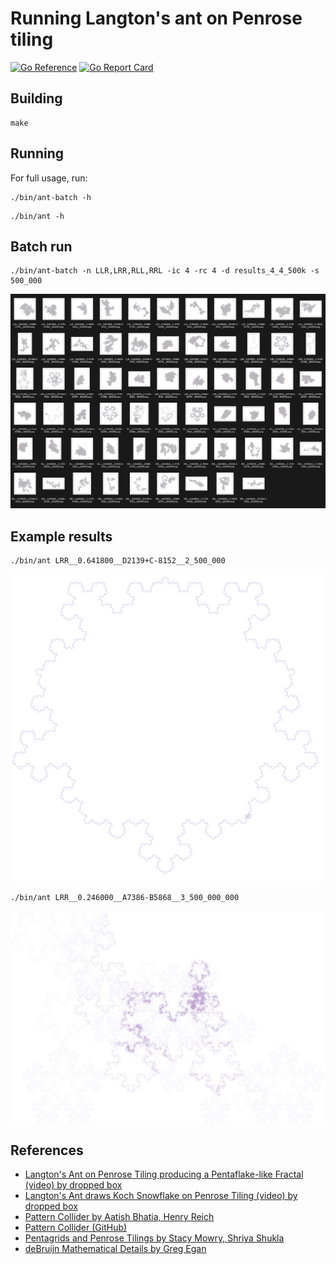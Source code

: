 # Running Langton's ant on Penrose tiling

[![Go Reference](https://pkg.go.dev/badge/github.com/ptiles/ant.svg)](https://pkg.go.dev/github.com/ptiles/ant)
[![Go Report Card](https://goreportcard.com/badge/github.com/ptiles/ant)](https://goreportcard.com/report/github.com/ptiles/ant)

## Building

```shell
make
```

## Running

For full usage, run:

```shell
./bin/ant-batch -h
```

```shell
./bin/ant -h
```

## Batch run

```shell
./bin/ant-batch -n LLR,LRR,RLL,RRL -ic 4 -rc 4 -d results_4_4_500k -s 500_000
```

![results_4_4_500k.png](example/results_4_4_500k.png)

## Example results

```shell
./bin/ant LRR__0.641800__D2139+C-8152__2_500_000
```

![LRR__0.641800__D2139+C-8152__2500000.png](example/LRR__0.641800__D2139%2BC-8152__2500000.png)

```shell
./bin/ant LRR__0.246000__A7386-B5868__3_500_000_000
```

![LRR__0.246000__A7386-B5868__3500000000.png](example/LRR__0.246000__A7386-B5868__3500000000.png)

## References

- [Langton's Ant on Penrose Tiling producing a Pentaflake-like Fractal (video) by dropped box](https://www.youtube.com/watch?v=vUdfcftF5cM)
- [Langton's Ant draws Koch Snowflake on Penrose Tiling (video) by dropped box](https://www.youtube.com/watch?v=D72Op1Z_VFQ)
- [Pattern Collider by Aatish Bhatia, Henry Reich](https://aatishb.com/patterncollider/)
- [Pattern Collider (GitHub)](https://github.com/aatishb/patterncollider)
- [Pentagrids and Penrose Tilings by Stacy Mowry, Shriya Shukla](https://web.williams.edu/Mathematics/sjmiller/public_html/hudson/HRUMC-Mowry&Shukla_Pentagrids%20and%20Penrose.pdf)
- [deBruijn Mathematical Details by Greg Egan](https://www.gregegan.net/APPLETS/12/deBruijnNotes.html)
